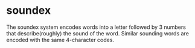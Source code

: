 # soundex
The soundex system encodes words into a letter followed by 3 numbers that describe(roughly) the sound of the word. Similar sounding words are encoded with the same 4-character codes.
